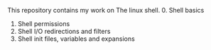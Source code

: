 This repository contains my work on The linux shell.
0. Shell basics
1. Shell permissions
2. Shell I/O redirections and filters
3. Shell init files, variables and expansions
